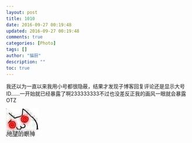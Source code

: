 ```yaml
---
layout: post
title: 1010
date: 2016-09-27 00:19:48
updated: 2016-09-27 00:19:48
comments: true
categories: [Photo]
tags: []
author: "猫厨"
description: ""
toc: true
---
```


<p>我还以为一直以来我用小号都很隐蔽，结果才发现子博客回复评论还是显示大号ID……一开始就已经暴露了啊233333333不过也没差反正我的画风一眼就会暴露OTZ</p>

![](https://raw.githubusercontent.com/alicewish/meowchain247/master/img_cVZNdzJtQk9JV2NhSFR6VUdRaXhVdVJrZEcwZGFWellBaGZsYytFZUd2RktvSnF5bDBZOXlnPT0.jpg)